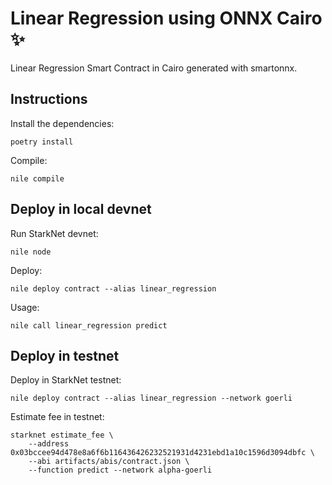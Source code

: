 # Linear Regression using ONNX Cairo :sparkles:

Linear Regression Smart Contract in Cairo generated with smartonnx.

## Instructions

Install the dependencies:

`poetry install`

Compile:

`nile compile`

## Deploy in local devnet

Run StarkNet devnet:

`nile node`

Deploy:

`nile deploy contract --alias linear_regression`

Usage:

`nile call linear_regression predict`

## Deploy in testnet

Deploy in StarkNet testnet:

`nile deploy contract --alias linear_regression --network goerli`

Estimate fee in testnet:

```
starknet estimate_fee \                              
    --address 0x03bccee94d478e8a6f6b116436426232521931d4231ebd1a10c1596d3094dbfc \
    --abi artifacts/abis/contract.json \
    --function predict --network alpha-goerli
```